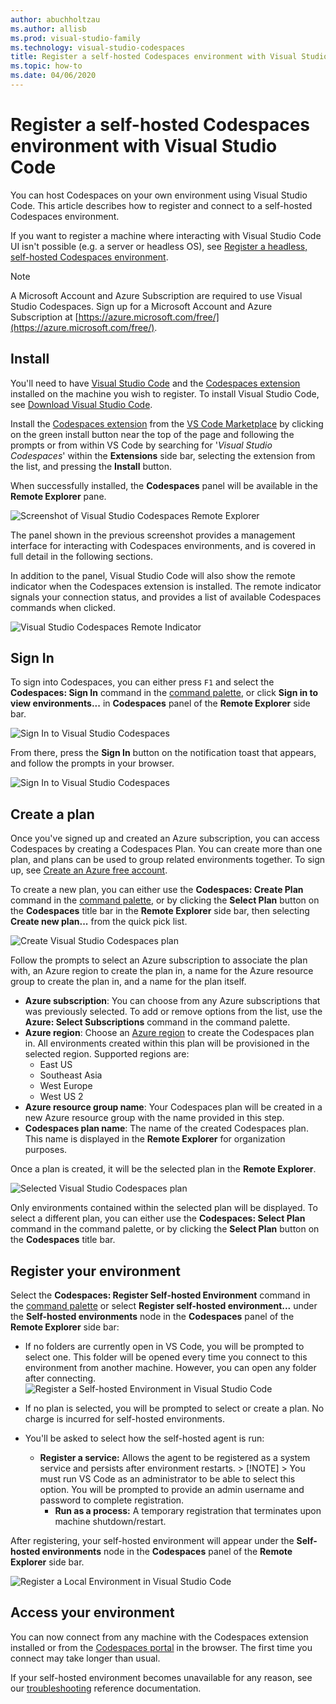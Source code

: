 ```yaml
---
author: abuchholtzau
ms.author: allisb
ms.prod: visual-studio-family
ms.technology: visual-studio-codespaces
title: Register a self-hosted Codespaces environment with Visual Studio Code
ms.topic: how-to
ms.date: 04/06/2020
---
```

# Register a self-hosted Codespaces environment with Visual Studio Code

You can host Codespaces on your own environment using Visual Studio Code. This article describes how to register and connect to a self-hosted Codespaces environment.

If you want to register a machine where interacting with Visual Studio Code UI isn't possible (e.g. a server or headless OS), see [Register a headless, self-hosted Codespaces environment](self-hosting-cli.md).

> [!NOTE]
> A Microsoft Account and Azure Subscription are required to use Visual Studio Codespaces. Sign up for a Microsoft Account and Azure Subscription at [https://azure.microsoft.com/free/](https://azure.microsoft.com/free/).

## Install

You'll need to have [Visual Studio Code](https://code.visualstudio.com/) and the [Codespaces extension](https://aka.ms/vso-dl) installed on the machine you wish to register. To install Visual Studio Code, see [Download Visual Studio Code](https://code.visualstudio.com/download).

Install the [Codespaces extension](https://aka.ms/vso-dl) from the [VS Code Marketplace](https://marketplace.visualstudio.com/VSCode) by clicking on the green install button near the top of the page and following the prompts or from within VS Code by searching for '*Visual Studio Codespaces*' within the **Extensions** side bar, selecting the extension from the list, and pressing the **Install** button.

When successfully installed, the **Codespaces** panel will be available in the **Remote Explorer** pane.

![Screenshot of Visual Studio Codespaces Remote Explorer](../images/install-vsc-03.png)

The panel shown in the previous screenshot provides a management interface for interacting with Codespaces environments, and is covered in full detail in the following sections.

In addition to the panel, Visual Studio Code will also show the remote indicator when the Codespaces extension is installed. The remote indicator signals your connection status, and provides a list of available Codespaces commands when clicked.

![Visual Studio Codespaces Remote Indicator](../images/install-vsc-04.png)

## Sign In

To sign into Codespaces, you can either press `F1` and select the **Codespaces: Sign In** command in the [command palette](https://code.visualstudio.com/docs/getstarted/userinterface#_command-palette), or click **Sign in to view environments...** in **Codespaces** panel of the **Remote Explorer** side bar.

![Sign In to Visual Studio Codespaces](../images/sign-in-vsc-01.png)

From there, press the **Sign In** button on the notification toast that appears, and follow the prompts in your browser.

![Sign In to Visual Studio Codespaces](../images/sign-in-vsc-02.png)

<!-- TODO: 
Add content for:
- Filtering Azure Subscription
-->

## Create a plan

Once you've signed up and created an Azure subscription, you can access Codespaces by creating a Codespaces Plan. You can create more than one plan, and plans can be used to group related environments together. To sign up, see [Create an Azure free account](https://azure.microsoft.com/free/).

To create a new plan, you can either use the **Codespaces: Create Plan** command in the [command palette](https://code.visualstudio.com/docs/getstarted/userinterface#_command-palette), or by clicking the **Select Plan** button on the **Codespaces** title bar in the **Remote Explorer** side bar, then selecting **Create new plan...** from the quick pick list.

![Create Visual Studio Codespaces plan](../images/create-plan-vsc-01.png)

Follow the prompts to select an Azure subscription to associate the plan with, an Azure region to create the plan in, a name for the Azure resource group to create the plan in, and a name for the plan itself.

- **Azure subscription**: You can choose from any Azure subscriptions that was previously selected. To add or remove options from the list, use the **Azure: Select Subscriptions** command in the command palette.
- **Azure region**: Choose an [Azure region](https://azure.microsoft.com/global-infrastructure/regions/) to create the Codespaces plan in. All environments created within this plan will be provisioned in the selected region. Supported regions are:
  - East US
  - Southeast Asia
  - West Europe
  - West US 2
- **Azure resource group name**: Your Codespaces plan will be created in a new Azure resource group with the name provided in this step.
- **Codespaces plan name**: The name of the created Codespaces plan. This name is displayed in the **Remote Explorer** for organization purposes.

Once a plan is created, it will be the selected plan in the **Remote Explorer**.

![Selected Visual Studio Codespaces plan](../images/create-plan-vsc-02.png)

Only environments contained within the selected plan will be displayed. To select a different plan, you can either use the **Codespaces: Select Plan** command in the command palette, or by clicking the **Select Plan** button on the **Codespaces** title bar.

## Register your environment

Select the **Codespaces: Register Self-hosted Environment** command in the [command palette](https://code.visualstudio.com/docs/getstarted/userinterface#_command-palette) or select **Register self-hosted environment...** under the **Self-hosted environments** node in the **Codespaces** panel of the **Remote Explorer** side bar:

- If no folders are currently open in VS Code, you will be prompted to select one. This folder will be opened every time you connect to this environment from another machine. However, you can open any folder after connecting.
![Register a Self-hosted Environment in Visual Studio Code](../images/register-local-env-vsc-01.png)

- If no plan is selected, you will be prompted to select or create a plan. No charge is incurred for self-hosted environments.

- You'll be asked to select how the self-hosted agent is run:
  - **Register a service:** Allows the agent to be registered as a system service and persists after environment restarts.
        > [!NOTE]
        > You must run VS Code as an administrator to be able to select this option. You will be prompted to provide an admin username and password to complete registration.
    - **Run as a process:** A temporary registration that terminates upon machine shutdown/restart.

After registering, your self-hosted environment will appear under the **Self-hosted environments** node in the **Codespaces** panel of the **Remote Explorer** side bar.

![Register a Local Environment in Visual Studio Code](../images/register-local-env-vsc-02.png)

## Access your environment

You can now connect from any machine with the Codespaces extension installed or from the [Codespaces portal](https://online.visualstudio.com/environments) in the browser. The first time you connect may take longer than usual.

If your self-hosted environment becomes unavailable for any reason, see our [troubleshooting](../resources/troubleshooting.md#self-hosted-environments) reference documentation.
